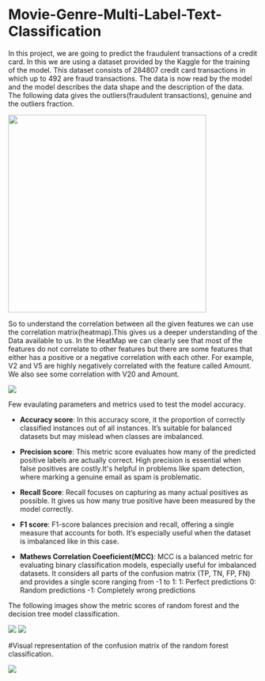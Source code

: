 # Movie-Genre-Multi-Label-Text-Classification

In this project, we are going to predict the fraudulent transactions of a credit card. In this we are using a dataset provided by the Kaggle for the training of the model. This dataset consists of 284807 credit card transactions in which up to 492 are fraud transactions. The data is now read by the model and the model describes the data shape and the description of the data. The following data gives the outliers(fraudulent transactions), genuine and the outliers fraction.

<img height=400 src=".\week 1\results\dataread.png"/>

So to understand the correlation between all the given features we can use the correlation matrix(heatmap).This gives us a deeper understanding of the Data available to us. In the HeatMap we can clearly see that most of the features do not correlate to other features but there are some features that either has a positive or a negative correlation with each other. For example, V2 and V5 are highly negatively correlated with the feature called Amount. We also see some correlation with V20 and Amount.

<img src=".\week 1\results\heatmap.png"/>

Few evaulating parameters and metrics used to test the model accuracy.
* **Accuracy score**: In this accuracy score, it the proportion of correctly classified instances out of all instances. It’s suitable for balanced datasets but may mislead when classes are imbalanced.

* **Precision score**: This metric score evaluates how many of the predicted positive labels are actually correct. High precision is essential when false positives are costly.It's helpful in problems like spam detection, where marking a genuine email as spam is problematic.

* **Recall Score**: Recall focuses on capturing as many actual positives as possible. It gives us how many true positive have been measured by the model correctly.

* **F1 score**: F1-score balances precision and recall, offering a single measure that accounts for both. It’s especially useful when the dataset is imbalanced like in this case.
* **Mathews Correlation Coeeficient(MCC)**: MCC is a balanced metric for evaluating binary classification models, especially useful for imbalanced datasets. It considers all parts of the confusion matrix (TP, TN, FP, FN) and provides a single score ranging from -1 to 1:
1: Perfect predictions
0: Random predictions
-1: Completely wrong predictions

The following images show the metric scores of random forest and the decision tree model  classification.

<img src=".\week 1\results\randomforest.png">
<img src=".\week 1\results\decisiontree.png">


#Visual representation of the confusion matrix of the random forest classification.

<img src=".\week 1\results\confmatrix.png">








